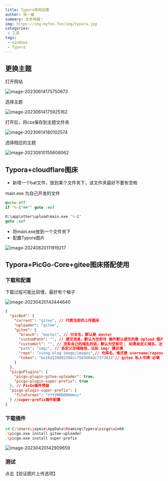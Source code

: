 ```yaml
---
title: Typora常用设置
author: 张一雄
summary: 文本神器！
img: https://img.myfox.fun/img/typora.jpg
categories:
 - 工具
tags:
 - windows
 - Typora
---
```


## 更换主题

打开网站

![image-20230614175750873](https://img.myfox.fun/img/20230614175752.png)

选择主题

![image-20230614175925162](https://img.myfox.fun/img/20230614175926.png)

打开后，将css保存到主题文件夹

![image-20230614180102574](https://img.myfox.fun/img/20230614180103.png)

选择相应的主题

![image-20230810155608062](https://img.myfox.fun/img/20230810155609.png)

## Typora+cloudflare图床

- 新增一个bat文件，放到某个文件夹下，该文件夹最好不要有空格

main.exe 为自己开发的文件

```bat
@echo off  
if "%~1"=="" goto :eof  

D:\app\other\upload\main.exe "%~1"  
goto :eof
```

- 将main.exe放到一个文件夹下
- 配置Typora图片

![image-20240820111919217](https://img.myfox.fun/img/image-20240820111919217.png)

## Typora+PicGo-Core+gitee图床搭配使用

### 下载和配置

下载过程可能比较慢，最好有个梯子

![image-20230420142444640](https://img.myfox.fun/img/20230420142445.png)

```json
{
  "picBed": {
    "current": "gitee", // 代表当前的上传图床
    "uploader": "gitee",
    "gitee": {
      "branch": "master", // 分支名，默认是 master
      "customPath": "", // 提交消息，默认为空即可 插件默认提交的是 Upload 图片名 by picGo - 时间
      "customUrl": "", // 没有自己的域名的话，默认为空即可； 如果自定义域名，注意要加http://或者https://
      "path": "img/", // 自定义存储路径，比如 img/ 建议填
      "repo": "xiong-blog-image/images",// 仓库名，格式是 username/reponame <用户名>/<仓库名称> 必填
      "token": "be16d120892396cc7583604dc7373832"// gitee 私人令牌 必填
    }
  },
  "picgoPlugins": {
    "picgo-plugin-gitee-uploader": true,
    "picgo-plugin-super-prefix": true
  }, // PicGo插件预留
  "picgo-plugin-super-prefix": {
    "fileFormat": "YYYYMMDDHHmmss"
  } //super-prefix插件配置
}
```

### 下载插件

```sh
cd C:\Users\jaymie\AppData\Roaming\Typora\picgo\win64
.\picgo.exe install gitee-uploader
.\picgo.exe install super-prefix
```

![image-20230420142909659](https://img.myfox.fun/img/20230420142910.png)

### 测试

点击【验证图片上传选项】
